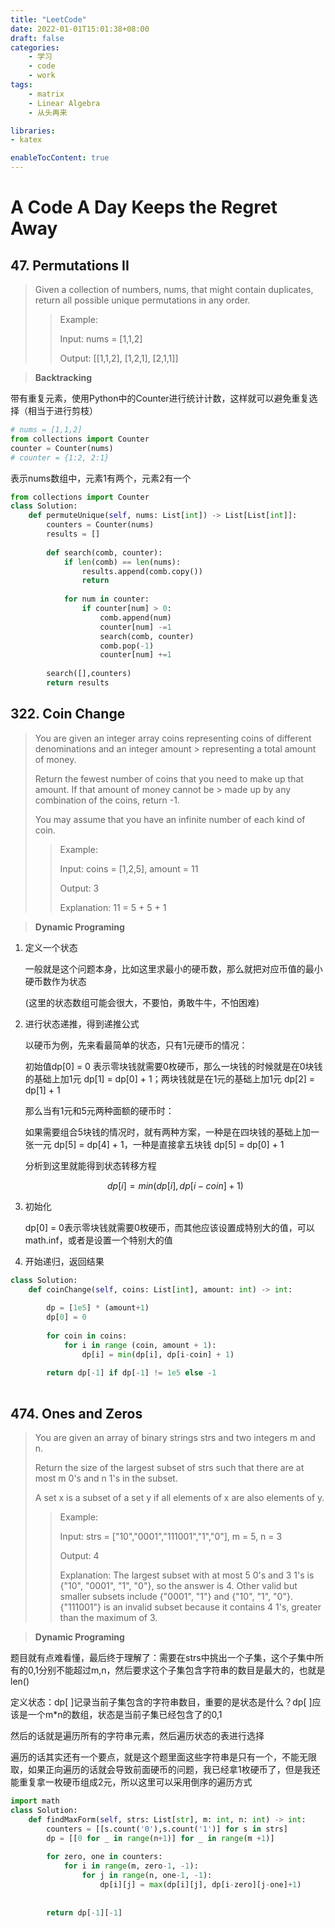 ```yaml
---
title: "LeetCode"
date: 2022-01-01T15:01:38+08:00
draft: false
categories:
    - 学习
    - code
    - work
tags:
    - matrix
    - Linear Algebra
    - 从头再来

libraries:
- katex

enableTocContent: true
---
```


# A Code A Day Keeps the Regret Away

## 47. Permutations II

> Given a collection of numbers, nums, that might contain duplicates, return all possible unique permutations in any order.
> 
>> Example:
>>
>> Input: nums = [1,1,2]
>>
>> Output: [[1,1,2], [1,2,1], [2,1,1]]

> **Backtracking**

带有重复元素，使用Python中的Counter进行统计计数，这样就可以避免重复选择（相当于进行剪枝）

```python
# nums = [1,1,2]
from collections import Counter
counter = Counter(nums)
# counter = {1:2, 2:1}
```

表示nums数组中，元素1有两个，元素2有一个

```python
from collections import Counter
class Solution:
    def permuteUnique(self, nums: List[int]) -> List[List[int]]:
        counters = Counter(nums)
        results = []
        
        def search(comb, counter):
            if len(comb) == len(nums):
                results.append(comb.copy())
                return
            
            for num in counter:
                if counter[num] > 0:
                    comb.append(num)
                    counter[num] -=1
                    search(comb, counter)
                    comb.pop(-1)
                    counter[num] +=1
        
        search([],counters)
        return results
```


## 322. Coin Change

> You are given an integer array coins representing coins of different denominations and an integer amount > representing a total amount of money.
> 
> Return the fewest number of coins that you need to make up that amount. If that amount of money cannot be > made up by any combination of the coins, return -1.
> 
> You may assume that you have an infinite number of each kind of coin.
> 
>> Example:
>> 
>> Input: coins = [1,2,5], amount = 11
>> 
>> Output: 3
>> 
>> Explanation: 11 = 5 + 5 + 1

> **Dynamic Programing**

1. 定义一个状态
    
    一般就是这个问题本身，比如这里求最小的硬币数，那么就把对应币值的最小硬币数作为状态

    (这里的状态数组可能会很大，不要怕，勇敢牛牛，不怕困难)

2. 进行状态递推，得到递推公式

    以硬币为例，先来看最简单的状态，只有1元硬币的情况：

    初始值dp[0] = 0 表示零块钱就需要0枚硬币，那么一块钱的时候就是在0块钱的基础上加1元 dp[1] = dp[0] + 1；两块钱就是在1元的基础上加1元 dp[2] = dp[1] + 1

    那么当有1元和5元两种面额的硬币时：

    如果需要组合5块钱的情况时，就有两种方案，一种是在四块钱的基础上加一张一元 dp[5] = dp[4] + 1，一种是直接拿五块钱 dp[5] = dp[0] + 1

    分析到这里就能得到状态转移方程

    $$dp[i] = min(dp[i], dp[i-coin] + 1)$$

3. 初始化

    dp[0] = 0表示零块钱就需要0枚硬币，而其他应该设置成特别大的值，可以math.inf，或者是设置一个特别大的值

4. 开始递归，返回结果

```python
class Solution:
    def coinChange(self, coins: List[int], amount: int) -> int:
        
        dp = [1e5] * (amount+1)
        dp[0] = 0
        
        for coin in coins:
            for i in range (coin, amount + 1):
                dp[i] = min(dp[i], dp[i-coin] + 1)
        
        return dp[-1] if dp[-1] != 1e5 else -1
    
```

## 474. Ones and Zeros

> You are given an array of binary strings strs and two integers m and n.
> 
> Return the size of the largest subset of strs such that there are at most m 0's and n 1's in the subset.
> 
> A set x is a subset of a set y if all elements of x are also elements of y.
> 
>> Example:
>>
>> Input: strs = ["10","0001","111001","1","0"], m = 5, n = 3
>> 
>> Output: 4
>> 
>> Explanation: The largest subset with at most 5 0's and 3 1's is {"10", "0001", "1", "0"}, so the answer is 4. Other valid but smaller subsets include {"0001", "1"} and {"10", "1", "0"}. {"111001"} is an invalid subset because it contains 4 1's, greater than the maximum of 3.

> **Dynamic Programing**

题目就有点难看懂，最后终于理解了：需要在strs中挑出一个子集，这个子集中所有的0,1分别不能超过m,n，然后要求这个子集包含字符串的数目是最大的，也就是len()

定义状态：dp[ ]记录当前子集包含的字符串数目，重要的是状态是什么？dp[ ]应该是一个m*n的数组，状态是当前子集已经包含了的0,1

然后的话就是遍历所有的字符串元素，然后遍历状态的表进行选择

遍历的话其实还有一个要点，就是这个题里面这些字符串是只有一个，不能无限取，如果正向遍历的话就会导致前面硬币的问题，我已经拿1枚硬币了，但是我还能重复拿一枚硬币组成2元，所以这里可以采用倒序的遍历方式

```python
import math
class Solution:
    def findMaxForm(self, strs: List[str], m: int, n: int) -> int:
        counters = [[s.count('0'),s.count('1')] for s in strs]
        dp = [[0 for _ in range(n+1)] for _ in range(m +1)]
        
        for zero, one in counters:
            for i in range(m, zero-1, -1):
                for j in range(n, one-1, -1):
                    dp[i][j] = max(dp[i][j], dp[i-zero][j-one]+1)
        
        
        return dp[-1][-1] 
```
